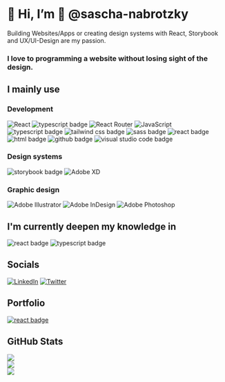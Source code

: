 # 👋 Hi, I’m 🦄 @sascha-nabrotzky

Building Websites/Apps or creating design systems with React, Storybook and UX/UI-Design are my passion.

### I love to programming a website without losing sight of the design.

## I mainly use

### Development
![React](https://img.shields.io/badge/react-%2320232a.svg?style=for-the-badge&logo=react&logoColor=%2361DAFB)  <img src="https://img.shields.io/badge/Typescript-%2320232a?&style=for-the-badge&logo=typescript" alt="typescript badge" /> ![React Router](https://img.shields.io/badge/React_Router-%2320232a?style=for-the-badge&logo=react-router) ![JavaScript](https://img.shields.io/badge/javascript-%2320232a.svg?style=for-the-badge&logo=javascript) <img src="https://img.shields.io/badge/Typescript-%2320232a?&style=for-the-badge&logo=typescript" alt="typescript badge" /> <img src="https://img.shields.io/badge/tailwindcss-%2320232a?&style=for-the-badge&logo=tailwindcss" alt="tailwind css badge" /> <img src="https://img.shields.io/badge/SCSS-%2320232a?&style=for-the-badge&logo=sass" alt="sass badge" />  <img src="https://img.shields.io/badge/CSS3-%2320232a?&style=for-the-badge&logo=css3" alt="react badge" /> <img src="https://img.shields.io/badge/HTML5-%2320232a?&style=for-the-badge&logo=html5" alt="html badge" />
<img src="https://img.shields.io/badge/GitHub-%2320232a?&style=for-the-badge&logo=github" alt="github badge" /> <img src="https://img.shields.io/badge/Visual Studio Code-%2320232a?&style=for-the-badge&logo=visual-studio-code" alt="visual studio code badge" />

### Design systems
<img src="https://img.shields.io/badge/storybook-%2320232a?&style=for-the-badge&logo=storybook" alt="storybook badge" /> ![Adobe XD](https://img.shields.io/badge/XD-%2320232a?style=for-the-badge&logo=Adobe%20XD)

### Graphic design
![Adobe Illustrator](https://img.shields.io/badge/Illustrator-%2320232a?style=for-the-badge&logo=adobeillustrator) ![Adobe InDesign](https://img.shields.io/badge/InDesign-%2320232a?style=for-the-badge&logo=adobeindesign) ![Adobe Photoshop](https://img.shields.io/badge/Photoshop-%2320232a?style=for-the-badge&logo=adobephotoshop) 

## I'm currently deepen my knowledge in

<img src="https://img.shields.io/badge/React-%2320232a?&style=for-the-badge&logo=react" alt="react badge" /> <img src="https://img.shields.io/badge/Typescript-%2320232a?&style=for-the-badge&logo=typescript" alt="typescript badge" />

## Socials

[![LinkedIn](https://img.shields.io/badge/LinkedIn-%230077B5.svg?logo=linkedin&logoColor=white)](https://linkedin.com/in/in/sascha-nabrotzky-b7429521a) [![Twitter](https://img.shields.io/badge/Twitter-%231DA1F2.svg?logo=Twitter&logoColor=white)](https://twitter.com/@Arrow_Function0) 

## Portfolio
[<img src="https://img.shields.io/badge/Website-blue?&style=for-the-badge&logo=website&logoColor=white" alt="react badge" />](https://sascha-nabrotzky.github.io/)

## GitHub Stats
![](https://github-readme-stats.vercel.app/api?username=sascha-nabrotzky&theme=dark&hide_border=false&include_all_commits=false&count_private=false)<br/> ![](https://github-readme-streak-stats.herokuapp.com/?user=sascha-nabrotzky&theme=dark&hide_border=false)<br/>
![](https://github-readme-stats.vercel.app/api/top-langs/?username=sascha-nabrotzky&theme=dark&hide_border=false&include_all_commits=false&count_private=false&layout=compact)
<!---
sascha-nabrotzky/sascha-nabrotzky is a ✨ special ✨ repository because its `README.md` (this file) appears on your GitHub profile.
You can click the Preview link to take a look at your changes.
--->
